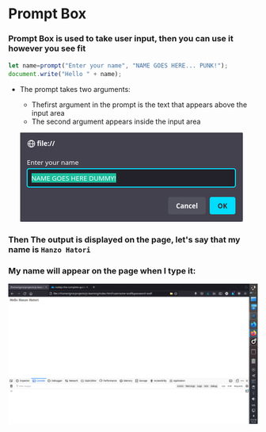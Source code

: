 # Prompt Box

### Prompt Box is used to take user input, then you can use it however you see fit

```javascript
let name=prompt("Enter your name", "NAME GOES HERE... PUNK!");
document.write("Hello " + name);
```
* The prompt takes two arguments:
    * Thefirst argument in the prompt is the text that appears above the input area
    * The second argument appears inside the input area

    ![Image of Prompt Box](./images/prompt.png)

### Then The output is displayed on the page, let's say that my name is `Hanzo Hatori`
### My name will appear on the page when I type it:


![Image of Prompt Box](./images/prompt-output.png)

